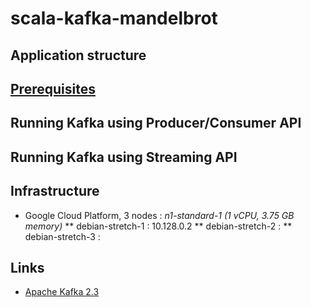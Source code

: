 # scala-kafka-mandelbrot

## Application structure

## [Prerequisites](README-pre.md)

## Running Kafka using Producer/Consumer API

## Running Kafka using Streaming API

## Infrastructure
* Google Cloud Platform, 3 nodes : *n1-standard-1 (1 vCPU, 3.75 GB memory)*
** debian-stretch-1	: 10.128.0.2
** debian-stretch-2	: 
** debian-stretch-3	: 

## Links

* [Apache Kafka 2.3](https://kafka.apache.org/)